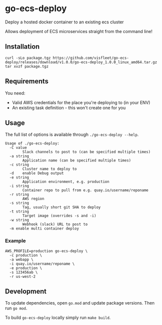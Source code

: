 # go-ecs-deploy
Deploy a hosted docker container to an existing ecs cluster

Allows deployment of ECS microservices straight from the command line!

## Installation

```
curl -sLo package.tgz https://github.com/visfleet/go-ecs-deploy/releases/download/v1.0.0/go-ecs-deploy_1.0.0_linux_amd64.tar.gz
tar xvzf package.tgz
```

## Requirements

You need:

- Valid AWS credentials for the place you're deploying to (in your ENV)
- An existing task definition - this won't create one for you

## Usage

The full list of options is available through `./go-ecs-deploy --help`.

```
Usage of ./go-ecs-deploy:
  -C value
        Slack channels to post to (can be specified multiple times)
  -a string
        Application name (can be specified multiple times)
  -c string
        Cluster name to deploy to
  -d    enable Debug output
  -e string
        Application environment, e.g. production
  -i string
        Container repo to pull from e.g. quay.io/username/reponame
  -r string
        AWS region
  -s string
        Tag, usually short git SHA to deploy
  -t string
        Target image (overrides -s and -i)
  -w string
        Webhook (slack) URL to post to
  -m enable multi container deploy
```

### Example

```
AWS_PROFILE=production go-ecs-deploy \
  -c production \
  -a webapp \
  -i quay.io/username/reponame \
  -e production \
  -s 123456ab \
  -r us-west-2
```

## Development

To update dependencies, open `go.mod` and update package versions. Then run `go mod`.

To build `go-ecs-deploy` locally simply run `make build`.
